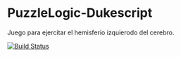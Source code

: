# PuzzleLogic-Dukescript
Juego para ejercitar el hemisferio izquierodo del cerebro.

[![Build Status](https://travis-ci.org/javatlacati/PuzzleLogic-Dukescript.svg?branch=master)](https://travis-ci.org/javatlacati/PuzzleLogic-Dukescript)
